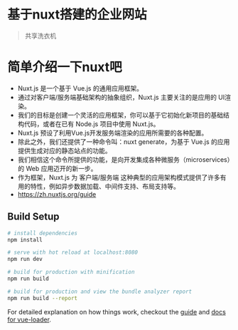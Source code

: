 # 基于nuxt搭建的企业网站
> 共享洗衣机

# 简单介绍一下nuxt吧
- Nuxt.js 是一个基于 Vue.js 的通用应用框架。
- 通过对客户端/服务端基础架构的抽象组织，Nuxt.js 主要关注的是应用的 UI渲染。
- 我们的目标是创建一个灵活的应用框架，你可以基于它初始化新项目的基础结构代码，或者在已有 Node.js 项目中使用 Nuxt.js。
- Nuxt.js 预设了利用Vue.js开发服务端渲染的应用所需要的各种配置。
- 除此之外，我们还提供了一种命令叫：nuxt generate，为基于 Vue.js 的应用提供生成对应的静态站点的功能。
- 我们相信这个命令所提供的功能，是向开发集成各种微服务（microservices）的 Web 应用迈开的新一步。
- 作为框架，Nuxt.js 为 客户端/服务端 这种典型的应用架构模式提供了许多有用的特性，例如异步数据加载、中间件支持、布局支持等。
- https://zh.nuxtjs.org/guide

## Build Setup


``` bash
# install dependencies
npm install

# serve with hot reload at localhost:8080
npm run dev

# build for production with minification
npm run build

# build for production and view the bundle analyzer report
npm run build --report
```

For detailed explanation on how things work, checkout the [guide](http://vuejs-templates.github.io/webpack/) and [docs for vue-loader](http://vuejs.github.io/vue-loader).

